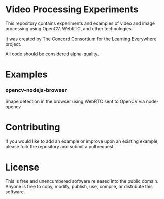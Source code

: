 # Video Processing Experiments

This repository contains experiments and examples of video and image processing
using OpenCV, WebRTC, and other technologies.

It was created by [The Concord Consortium](http://www.concord.org) for the
[Learning Everywhere](http://concord.org/learning-everywhere/) project.

All code should be considered alpha-quality.

# Examples

### opencv-nodejs-browser

Shape detection in the browser using WebRTC sent to OpenCV via node-opencv

# Contributing

If you would like to add an example or improve upon an existing example,
please fork the repository and submit a pull request.

# License

This is free and unencumbered software released into the public domain. Anyone is
free to copy, modify, publish, use, compile, or distribute this software.